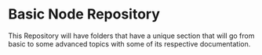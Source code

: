 # Basic Node Repository

This Repository will have folders that have a unique section that will go from basic to some advanced topics with some of its respective documentation.
